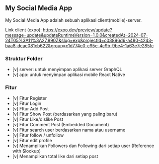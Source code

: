 ## My Social Media App

My Social Media App adalah sebuah aplikasi client(mobile)-server. 

Link client (expo): https://expo.dev/preview/update?message=update&updateRuntimeVersion=1.0.0&createdAt=2024-07-24T05%3A11%3A27.890Z&slug=exp&projectId=c03896d6-a480-4243-baa8-dcac081cb622&group=c1d774c0-c95e-4c9b-9be4-1a63e7e285fc

### Struktur Folder
- [v] server: untuk menyimpan aplikasi server GraphQL
- [v] app: untuk menyimpan aplikasi mobile React Native


### Fitur
- [v] Fitur Register
- [v] Fitur Login
- [v] FItur Add Post
- [v] Fitur Show Post (berdasarkan yang paling baru)
- [v] Fitur Like/dislike Post
- [v] Fitur Comment Post (Embedded Document)
- [v] Fitur search user berdasarkan nama atau username
- [v] Fitur follow / unfollow
- [v] Fitur edit profile
- [v] Menampilkan Followers dan Following dari setiap user (Reference with $lookup)
- [v] Menampilkan total like dari setiap post
